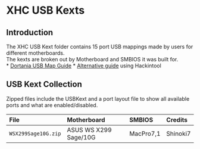 # XHC USB Kexts

## Introduction
The XHC USB Kext folder contains 15 port USB mappings made by users for different motherboards.  
The kexts are broken out by Motherboard and SMBIOS it was built for.  
    * [Dortania USB Map Guide](https://dortania.github.io/USB-Map-Guide/)
    * [Alternative guide](https://www.tonymacx86.com/threads/the-new-beginners-guide-to-usb-port-configuration.286553/) using Hackintool

## USB Kext Collection
Zipped files include the USBKext and a port layout file to show all available ports and what are enabled/disabled.

| File | Motherboard | SMBIOS | Credits |
| :------- | :---------- | :---------- | :---------- |
|`WSX299Sage10G.zip` | ASUS WS X299 Sage/10G | MacPro7,1 | Shinoki7
